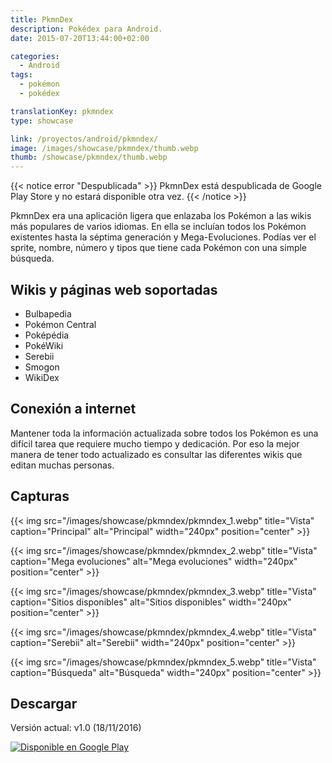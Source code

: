 ```yaml
---
title: PkmnDex
description: Pokédex para Android.
date: 2015-07-20T13:44:00+02:00

categories:
  - Android
tags: 
  - pokémon
  - pokédex

translationKey: pkmndex
type: showcase

link: /proyectos/android/pkmndex/
image: /images/showcase/pkmndex/thumb.webp
thumb: /showcase/pkmndex/thumb.webp
---
```

{{< notice error "Despublicada" >}}
PkmnDex está despublicada de Google Play Store y no estará disponible otra vez.
{{< /notice >}}

PkmnDex era una aplicación ligera que enlazaba los Pokémon a las wikis más populares de varios idiomas.
En ella se incluían todos los Pokémon existentes hasta la séptima generación y Mega-Evoluciones. Podías ver el sprite, nombre, número y tipos que tiene cada Pokémon con una simple búsqueda.

## Wikis y páginas web soportadas

* Bulbapedia
* Pokémon Central
* Poképédia
* PokéWiki
* Serebii
* Smogon
* WikiDex

## Conexión a internet

Mantener toda la información actualizada sobre todos los Pokémon es una difícil tarea que requiere mucho tiempo y dedicación. Por eso la mejor manera de tener todo actualizado es consultar las diferentes wikis que editan muchas personas.

## Capturas

{{< img src="/images/showcase/pkmndex/pkmndex_1.webp" title="Vista" caption="Principal" alt="Principal" width="240px" position="center" >}}

{{< img src="/images/showcase/pkmndex/pkmndex_2.webp" title="Vista" caption="Mega evoluciones" alt="Mega evoluciones" width="240px" position="center" >}}

{{< img src="/images/showcase/pkmndex/pkmndex_3.webp" title="Vista" caption="Sitios disponibles" alt="Sitios disponibles" width="240px" position="center" >}}

{{< img src="/images/showcase/pkmndex/pkmndex_4.webp" title="Vista" caption="Serebii" alt="Serebii" width="240px" position="center" >}}

{{< img src="/images/showcase/pkmndex/pkmndex_5.webp" title="Vista" caption="Búsqueda" alt="Búsqueda" width="240px" position="center" >}}

## Descargar

Versión actual: v1.0 (18/11/2016)

[![Disponible en Google Play](https://play.google.com/intl/es_es/badges/images/badge_new.png)](https://play.google.com/store/apps/details?id=me.alvr.pokedex&utm_source=global_co&utm_medium=prtnr&utm_content=Mar2515&utm_campaign=PartBadge&pcampaignid=MKT-Other-global-all-co-prtnr-py-PartBadge-Mar2515-1)
